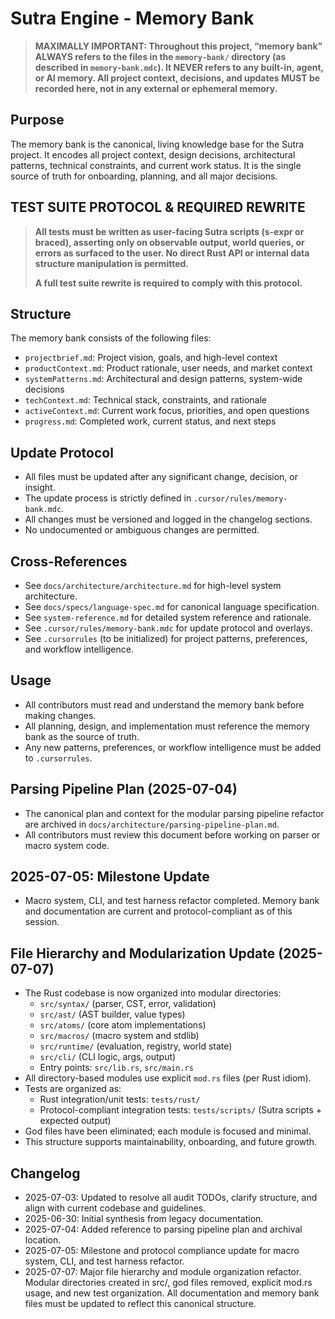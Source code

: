 # Sutra Engine - Memory Bank

> **MAXIMALLY IMPORTANT: Throughout this project, “memory bank” ALWAYS refers to the files in the `memory-bank/` directory (as described in `memory-bank.mdc`). It NEVER refers to any built-in, agent, or AI memory. All project context, decisions, and updates MUST be recorded here, not in any external or ephemeral memory.**

## Purpose

The memory bank is the canonical, living knowledge base for the Sutra project. It encodes all project context, design decisions, architectural patterns, technical constraints, and current work status. It is the single source of truth for onboarding, planning, and all major decisions.

## TEST SUITE PROTOCOL & REQUIRED REWRITE

> **All tests must be written as user-facing Sutra scripts (s-expr or braced), asserting only on observable output, world queries, or errors as surfaced to the user. No direct Rust API or internal data structure manipulation is permitted.**
>
> **A full test suite rewrite is required to comply with this protocol.**

## Structure

The memory bank consists of the following files:

- `projectbrief.md`: Project vision, goals, and high-level context
- `productContext.md`: Product rationale, user needs, and market context
- `systemPatterns.md`: Architectural and design patterns, system-wide decisions
- `techContext.md`: Technical stack, constraints, and rationale
- `activeContext.md`: Current work focus, priorities, and open questions
- `progress.md`: Completed work, current status, and next steps

## Update Protocol

- All files must be updated after any significant change, decision, or insight.
- The update process is strictly defined in `.cursor/rules/memory-bank.mdc`.
- All changes must be versioned and logged in the changelog sections.
- No undocumented or ambiguous changes are permitted.

## Cross-References

- See `docs/architecture/architecture.md` for high-level system architecture.
- See `docs/specs/language-spec.md` for canonical language specification.
- See `system-reference.md` for detailed system reference and rationale.
- See `.cursor/rules/memory-bank.mdc` for update protocol and overlays.
- See `.cursorrules` (to be initialized) for project patterns, preferences, and workflow intelligence.

## Usage

- All contributors must read and understand the memory bank before making changes.
- All planning, design, and implementation must reference the memory bank as the source of truth.
- Any new patterns, preferences, or workflow intelligence must be added to `.cursorrules`.

## Parsing Pipeline Plan (2025-07-04)

- The canonical plan and context for the modular parsing pipeline refactor are archived in `docs/architecture/parsing-pipeline-plan.md`.
- All contributors must review this document before working on parser or macro system code.

## 2025-07-05: Milestone Update
- Macro system, CLI, and test harness refactor completed. Memory bank and documentation are current and protocol-compliant as of this session.

## File Hierarchy and Modularization Update (2025-07-07)

- The Rust codebase is now organized into modular directories:
  - `src/syntax/` (parser, CST, error, validation)
  - `src/ast/` (AST builder, value types)
  - `src/atoms/` (core atom implementations)
  - `src/macros/` (macro system and stdlib)
  - `src/runtime/` (evaluation, registry, world state)
  - `src/cli/` (CLI logic, args, output)
  - Entry points: `src/lib.rs`, `src/main.rs`
- All directory-based modules use explicit `mod.rs` files (per Rust idiom).
- Tests are organized as:
  - Rust integration/unit tests: `tests/rust/`
  - Protocol-compliant integration tests: `tests/scripts/` (Sutra scripts + expected output)
- God files have been eliminated; each module is focused and minimal.
- This structure supports maintainability, onboarding, and future growth.

## Changelog

- 2025-07-03: Updated to resolve all audit TODOs, clarify structure, and align with current codebase and guidelines.
- 2025-06-30: Initial synthesis from legacy documentation.
- 2025-07-04: Added reference to parsing pipeline plan and archival location.
- 2025-07-05: Milestone and protocol compliance update for macro system, CLI, and test harness refactor.
- 2025-07-07: Major file hierarchy and module organization refactor. Modular directories created in src/, god files removed, explicit mod.rs usage, and new test organization. All documentation and memory bank files must be updated to reflect this canonical structure.
